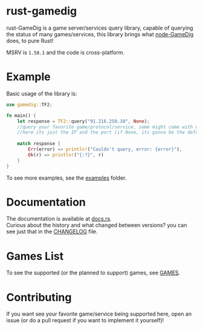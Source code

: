 # rust-gamedig
rust-GameDig is a game server/services query library, capable of querying the status of many games/services, this library brings what [node-GameDig](https://github.com/gamedig/node-gamedig) does, to pure Rust!  

MSRV is `1.58.1` and the code is cross-platform.

# Example
Basic usage of the library is:
```rust
use gamedig::TF2;

fn main() {
    let response = TF2::query("91.216.250.10", None);
    //query your favorite game/protocol/service, some might come with different parameters
    //here its just the IP and the port (if None, its gonna be the default from the protocol)
    
    match response {
        Err(error) => println!("Couldn't query, error: {error}"),
        Ok(r) => println!("{:?}", r)
    }
}
```
To see more examples, see the [examples](examples) folder.

# Documentation
The documentation is available at [docs.rs](https://docs.rs/gamedig/latest/gamedig/).  
Curious about the history and what changed between versions? you can see just that in the [CHANGELOG](CHANGELOG.md) file.

# Games List
To see the supported (or the planned to support) games, see [GAMES](GAMES.md).

# Contributing
If you want see your favorite game/service being supported here, open an issue (or do a pull request if you want to implement it yourself)!
